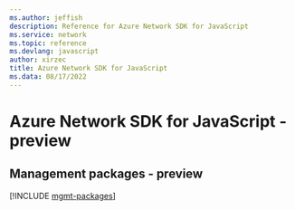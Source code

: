 ```yaml
---
ms.author: jeffish
description: Reference for Azure Network SDK for JavaScript
ms.service: network
ms.topic: reference
ms.devlang: javascript
author: xirzec
title: Azure Network SDK for JavaScript
ms.data: 08/17/2022
---
```

# Azure Network SDK for JavaScript - preview

## Management packages - preview
[!INCLUDE [mgmt-packages](network-mgmt-index.md)]